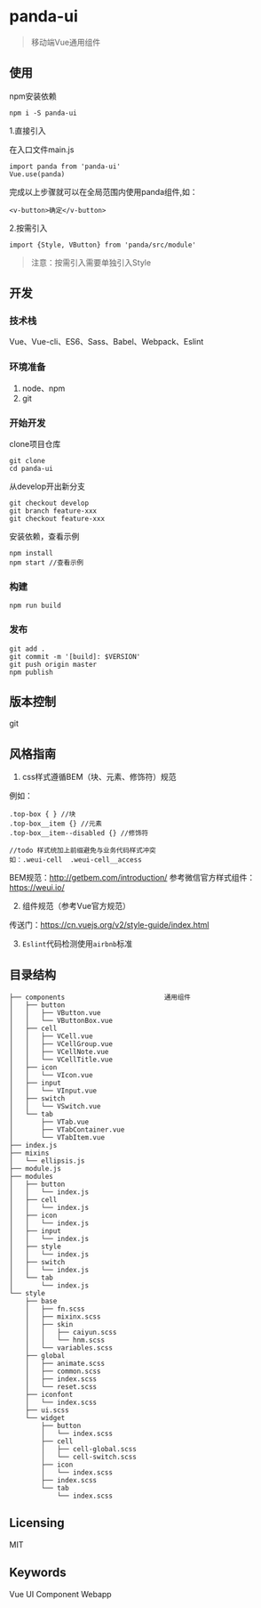 # panda-ui
> 移动端Vue通用组件


## 使用


npm安装依赖

```shell
npm i -S panda-ui
```
1.直接引入

在入口文件main.js

```
import panda from 'panda-ui'
Vue.use(panda)
```

完成以上步骤就可以在全局范围内使用panda组件,如：

```
<v-button>确定</v-button>
```
2.按需引入

```
import {Style, VButton} from 'panda/src/module'
```
> 注意：按需引入需要单独引入Style


## 开发

### 技术栈
Vue、Vue-cli、ES6、Sass、Babel、Webpack、Eslint

### 环境准备
1. node、npm
2. git


### 开始开发

clone项目仓库

```shell
git clone
cd panda-ui
```
从develop开出新分支

```shell
git checkout develop
git branch feature-xxx
git checkout feature-xxx
```
安装依赖，查看示例

```shell
npm install
npm start //查看示例
```

### 构建

```shell
npm run build
```


### 发布

```shell
git add .
git commit -m '[build]: $VERSION'
git push origin master
npm publish
```


## 版本控制

git


## 风格指南

1. css样式遵循BEM（块、元素、修饰符）规范

例如：

```
.top-box { } //块
.top-box__item {} //元素
.top-box__item--disabled {} //修饰符

//todo 样式统加上前缀避免与业务代码样式冲突
如：.weui-cell  .weui-cell__access

```

BEM规范：http://getbem.com/introduction/
参考微信官方样式组件：https://weui.io/

2. 组件规范（参考Vue官方规范）

传送门：https://cn.vuejs.org/v2/style-guide/index.html

3. `Eslint`代码检测使用`airbnb`标准

## 目录结构

```
├── components                         通用组件
│   ├── button
│   │   ├── VButton.vue
│   │   └── VButtonBox.vue
│   ├── cell
│   │   ├── VCell.vue
│   │   ├── VCellGroup.vue
│   │   ├── VCellNote.vue
│   │   └── VCellTitle.vue
│   ├── icon
│   │   └── VIcon.vue
│   ├── input
│   │   └── VInput.vue
│   ├── switch
│   │   └── VSwitch.vue
│   └── tab
│       ├── VTab.vue
│       ├── VTabContainer.vue
│       └── VTabItem.vue
├── index.js
├── mixins
│   └── ellipsis.js
├── module.js
├── modules
│   ├── button
│   │   └── index.js
│   ├── cell
│   │   └── index.js
│   ├── icon
│   │   └── index.js
│   ├── input
│   │   └── index.js
│   ├── style
│   │   └── index.js
│   ├── switch
│   │   └── index.js
│   └── tab
│       └── index.js
└── style
    ├── base
    │   ├── fn.scss
    │   ├── mixinx.scss
    │   ├── skin
    │   │   ├── caiyun.scss
    │   │   └── hnm.scss
    │   └── variables.scss
    ├── global
    │   ├── animate.scss
    │   ├── common.scss
    │   ├── index.scss
    │   └── reset.scss
    ├── iconfont
    │   └── index.scss
    ├── ui.scss
    └── widget
        ├── button
        │   └── index.scss
        ├── cell
        │   ├── cell-global.scss
        │   └── cell-switch.scss
        ├── icon
        │   └── index.scss
        ├── index.scss
        └── tab
            └── index.scss
```


## Licensing

MIT

## Keywords

Vue UI Component Webapp





